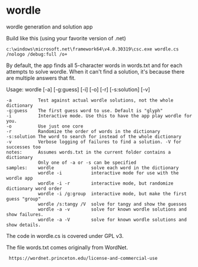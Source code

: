 # wordle
wordle generation and solution app

Build like this (using your favorite version of .net)

    c:\windows\microsoft.net\framework64\v4.0.30319\csc.exe wordle.cs /nologo /debug:full /o+

By default, the app finds all 5-character words in words.txt and for each attempts to solve wordle. When it can't find a solution, it's
because there are multiple answers that fit.

Usage: wordle [-a] [-g:guess] [-i] [-o] [-r] [-s:solution] [-v]

    -a          Test against actual wordle solutions, not the whole dictionary
    -g:guess    The first guess word to use. Default is "glyph"
    -i          Interactive mode. Use this to have the app play wordle for you.
    -o          Use just one core
    -r          Randomize the order of words in the dictionary
    -s:solution The word to search for instead of the whole dictionary
    -v          Verbose logging of failures to find a solution. -V for successes too
    notes:      Assumes words.txt in the current folder contains a dictionary
                Only one of -a or -s can be specified
    samples:    wordle              solve each word in the dictionary
                wordle -i           interactive mode for use with the wordle app
                wordle -i -r        interactive mode, but randomize dictionary word order
                wordle -i /g:group  interactive mode, but make the first guess "group"
                wordle /s:tangy /V  solve for tangy and show the guesses
                wordle -a -v        solve for known wordle solutions and show failures.
                wordle -a -V        solve for known wordle solutions and show details.

 The code in wordle.cs is covered under GPL v3.
 
 The file words.txt comes originally from WordNet. 
 
     https://wordnet.princeton.edu/license-and-commercial-use
